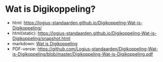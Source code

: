 # Wat is Digikoppeling?

- html: https://logius-standaarden.github.io/Digikoppeling-Wat-is-Digikoppeling/
- html(static): https://logius-standaarden.github.io/Digikoppeling-Wat-is-Digikoppeling/snapshot.html
- markdown: [Wat is Digikoppeling](04_content.md)
- PDF-versie: https://github.com/Logius-standaarden/Digikoppeling-Wat-is-Digikoppeling/blob/master/Digikoppeling-Wat-is-Digikoppeling.pdf